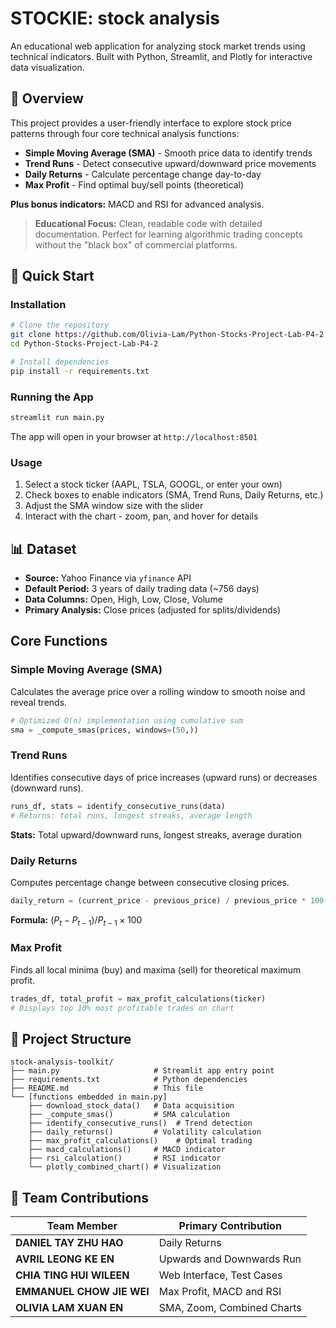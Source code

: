# STOCKIE: stock analysis

An educational web application for analyzing stock market trends using technical indicators. Built with Python, Streamlit, and Plotly for interactive data visualization.

## 🎯 Overview

This project provides a user-friendly interface to explore stock price patterns through four core technical analysis functions:

- **Simple Moving Average (SMA)** - Smooth price data to identify trends
- **Trend Runs** - Detect consecutive upward/downward price movements
- **Daily Returns** - Calculate percentage change day-to-day
- **Max Profit** - Find optimal buy/sell points (theoretical)

**Plus bonus indicators:** MACD and RSI for advanced analysis.

> **Educational Focus:** Clean, readable code with detailed documentation. Perfect for learning algorithmic trading concepts without the "black box" of commercial platforms.

## 🚀 Quick Start

### Installation

```bash
# Clone the repository
git clone https://github.com/Olivia-Lam/Python-Stocks-Project-Lab-P4-2.git
cd Python-Stocks-Project-Lab-P4-2

# Install dependencies
pip install -r requirements.txt
```

### Running the App

```bash
streamlit run main.py
```

The app will open in your browser at `http://localhost:8501`

### Usage

1. Select a stock ticker (AAPL, TSLA, GOOGL, or enter your own)
2. Check boxes to enable indicators (SMA, Trend Runs, Daily Returns, etc.)
3. Adjust the SMA window size with the slider
4. Interact with the chart - zoom, pan, and hover for details

## 📊 Dataset

- **Source:** Yahoo Finance via `yfinance` API
- **Default Period:** 3 years of daily trading data (~756 days)
- **Data Columns:** Open, High, Low, Close, Volume
- **Primary Analysis:** Close prices (adjusted for splits/dividends)

## Core Functions

### Simple Moving Average (SMA)
Calculates the average price over a rolling window to smooth noise and reveal trends.

```python
# Optimized O(n) implementation using cumulative sum
sma = _compute_smas(prices, windows=(50,))
```

### Trend Runs
Identifies consecutive days of price increases (upward runs) or decreases (downward runs).

```python
runs_df, stats = identify_consecutive_runs(data)
# Returns: total runs, longest streaks, average length
```

**Stats:** Total upward/downward runs, longest streaks, average duration

### Daily Returns
Computes percentage change between consecutive closing prices.

```python
daily_return = (current_price - previous_price) / previous_price * 100
```

**Formula:** $(P_t - P_{t-1}) / P_{t-1} \times 100$

### Max Profit
Finds all local minima (buy) and maxima (sell) for theoretical maximum profit.

```python
trades_df, total_profit = max_profit_calculations(ticker)
# Displays top 10% most profitable trades on chart
```

## 📁 Project Structure

```
stock-analysis-toolkit/
├── main.py                     # Streamlit app entry point
├── requirements.txt            # Python dependencies
├── README.md                   # This file
└── [functions embedded in main.py]
    ├── download_stock_data()   # Data acquisition
    ├── _compute_smas()         # SMA calculation
    ├── identify_consecutive_runs()  # Trend detection
    ├── daily_returns()         # Volatility calculation
    ├── max_profit_calculations()    # Optimal trading
    ├── macd_calculations()     # MACD indicator
    ├── rsi_calculation()       # RSI indicator
    └── plotly_combined_chart() # Visualization
```

## 👥 Team Contributions

| Team Member | Primary Contribution |
|-------------|---------------------|
| **DANIEL TAY ZHU HAO** | Daily Returns |
| **AVRIL LEONG KE EN** | Upwards and Downwards Run |
| **CHIA TING HUI WILEEN** | Web Interface, Test Cases |
| **EMMANUEL CHOW JIE WEI** | Max Profit, MACD and RSI |
| **OLIVIA LAM XUAN EN** | SMA, Zoom, Combined Charts |
